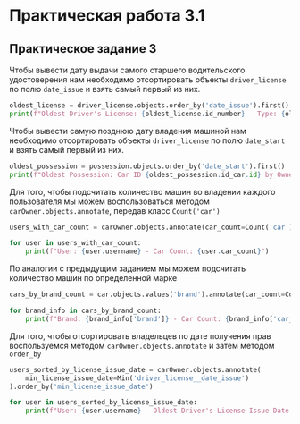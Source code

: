 # Практическая работа 3.1
## Практическое задание 3

Чтобы вывести дату выдачи самого старшего водительского удостоверения нам необходимо отсортировать объекты `driver_license` по полю `date_issue` и взять самый первый из них.
```python
oldest_license = driver_license.objects.order_by('date_issue').first()
print(f"Oldest Driver's License: {oldest_license.id_number} - Type: {oldest_license.type} - Date of Issue: {oldest_license.date_issue}")
```

Чтобы вывести самую позднюю дату владения машиной нам необходимо отсортировать объекты `driver_license` по полю `date_start` и взять самый первый из них.
```python
oldest_possession = possession.objects.order_by('date_start').first()
print(f"Oldest Possession: Car ID {oldest_possession.id_car.id} by Owner ID {oldest_possession.id_owner.id} - Start Date: {oldest_possession.date_start}")

```

Для того, чтобы подсчитать количество машин во владении каждого пользователя мы можем воспользоваться методом `carOwner.objects.annotate`, передав класс `Count('car')`
```python
users_with_car_count = carOwner.objects.annotate(car_count=Count('car'))

for user in users_with_car_count:
    print(f"User: {user.username} - Car Count: {user.car_count}")
```

По аналогии с предыдущим заданием мы можем подсчитать количество машин по определенной марке
```python
cars_by_brand_count = car.objects.values('brand').annotate(car_count=Count('brand'))

for brand_info in cars_by_brand_count:
    print(f"Brand: {brand_info['brand']} - Car Count: {brand_info['car_count']}")

```

Для того, чтобы отсортировать владельцев по дате получения прав воспользуемся методом `carOwner.objects.annotate` и затем методом `order_by` 
```python
users_sorted_by_license_issue_date = carOwner.objects.annotate(
    min_license_issue_date=Min('driver_license__date_issue')
).order_by('min_license_issue_date')

for user in users_sorted_by_license_issue_date:
    print(f"User: {user.username} - Oldest Driver's License Issue Date: {user.min_license_issue_date}")
```